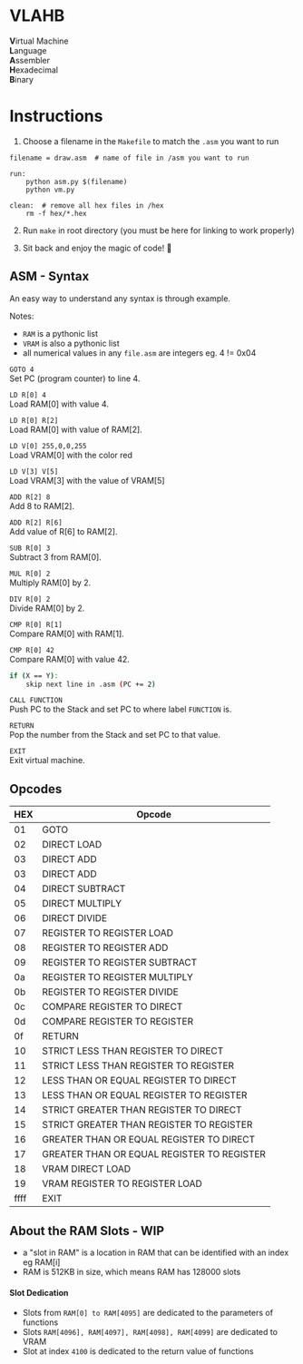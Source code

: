 # VLAHB
**V**irtual Machine <br>
**L**anguage <br>
**A**ssembler <br>
**H**exadecimal <br>
**B**inary <br>

# Instructions
1. Choose a filename in the `Makefile` to match the `.asm` you want to run

```
filename = draw.asm  # name of file in /asm you want to run

run:
	python asm.py $(filename)
	python vm.py

clean:  # remove all hex files in /hex
	rm -f hex/*.hex

```

2. Run `make` in root directory (you must be here for linking to work properly)

3. Sit back and enjoy the magic of code! :tada: 

## ASM - Syntax
An easy way to understand any syntax is through example.

Notes:
- `RAM` is a pythonic list
- `VRAM` is also a pythonic list
- all numerical values in any `file.asm` are integers eg. 4 != 0x04

`GOTO 4`<br>
Set PC (program counter) to line 4.

`LD R[0] 4`<br>
Load RAM[0] with value 4.

`LD R[0] R[2]`<br>
Load RAM[0] with value of RAM[2].

`LD V[0] 255,0,0,255`<br>
Load VRAM[0] with the color red

`LD V[3] V[5]`<br>
Load VRAM[3] with the value of VRAM[5]

`ADD R[2] 8`<br>
Add 8 to RAM[2].

`ADD R[2] R[6]`<br>
Add value of R[6] to RAM[2].

`SUB R[0] 3`<br>
Subtract 3 from RAM[0].

`MUL R[0] 2`<br>
Multiply RAM[0] by 2.

`DIV R[0] 2`<br>
Divide RAM[0] by 2.

`CMP R[0] R[1]`<br>
Compare RAM[0] with RAM[1].

`CMP R[0] 42`<br>
Compare RAM[0] with value 42.

```bash
if (X == Y):
    skip next line in .asm (PC += 2)
```

`CALL FUNCTION`<br>
Push PC to the Stack and set PC to where label `FUNCTION` is.

`RETURN`<br>
Pop the number from the Stack and set PC to that value.

`EXIT`<br>
Exit virtual machine.


## Opcodes

| HEX  | Opcode         |
| ---- |----------------|
| 01   | GOTO  |
| 02   | DIRECT LOAD |
| 03   | DIRECT ADD |
| 03   | DIRECT ADD |
| 04   | DIRECT SUBTRACT |
| 05   | DIRECT MULTIPLY |
| 06   | DIRECT DIVIDE |
| 07   | REGISTER TO REGISTER LOAD  |
| 08   | REGISTER TO REGISTER ADD  |
| 09   | REGISTER TO REGISTER SUBTRACT  |
| 0a   | REGISTER TO REGISTER MULTIPLY  |
| 0b   | REGISTER TO REGISTER DIVIDE  |
| 0c   | COMPARE REGISTER TO DIRECT  |
| 0d   | COMPARE REGISTER TO REGISTER  |
| 0f   | RETURN  |
| 10   | STRICT LESS THAN REGISTER TO DIRECT  |
| 11   | STRICT LESS THAN REGISTER TO REGISTER  |
| 12   | LESS THAN OR EQUAL REGISTER TO DIRECT  |
| 13   | LESS THAN OR EQUAL REGISTER TO REGISTER  |
| 14   | STRICT GREATER THAN REGISTER TO DIRECT  |
| 15   | STRICT GREATER THAN REGISTER TO REGISTER  |
| 16   | GREATER THAN OR EQUAL REGISTER TO DIRECT  |
| 17   | GREATER THAN OR EQUAL REGISTER TO REGISTER  |
| 18   | VRAM DIRECT LOAD  |
| 19   | VRAM REGISTER TO REGISTER LOAD  |
| ffff | EXIT  |


## About the RAM Slots - WIP

- a "slot in RAM" is a location in RAM that can be identified with an index eg RAM[i]
- RAM is 512KB in size, which means RAM has 128000 slots

#### Slot Dedication
- Slots from `RAM[0] to RAM[4095]` are dedicated to the parameters of functions
- Slots `RAM[4096], RAM[4097], RAM[4098], RAM[4099]` are dedicated to VRAM
- Slot at index `4100` is dedicated to the return value of functions
